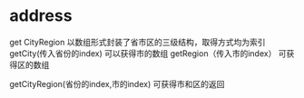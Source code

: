 # address
get CityRegion
以数组形式封装了省市区的三级结构，取得方式均为索引
getCity(传入省份的index)   可以获得市的数组
getRegion（传入市的index）   可获得区的数组

getCityRegion(省份的index,市的index)     可获得市和区的返回
